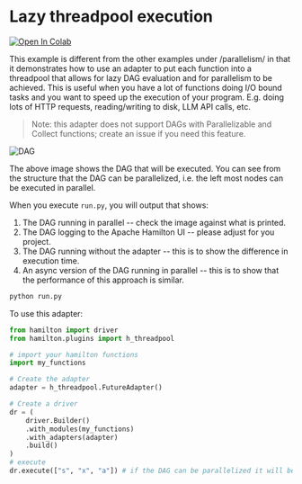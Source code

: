 # Lazy threadpool execution

[![Open In Colab](https://colab.research.google.com/assets/colab-badge.svg)](https://colab.research.google.com/github/dagworks-inc/hamilton/blob/main/examples/parallelism/lazy_threadpool_execution/notebook.ipynb)

This example is different from the other examples under /parallelism/ in that
it demonstrates how to use an adapter to put each
function into a threadpool that allows for lazy DAG evaluation and for parallelism
to be achieved. This is useful when you have a lot of
functions doing I/O bound tasks and you want to speed
up the execution of your program. E.g. doing lots of
HTTP requests, reading/writing to disk, LLM API calls, etc.

> Note: this adapter does not support DAGs with Parallelizable and Collect functions; create an issue if you need this feature.

![DAG](my_functions.png)

The above image shows the DAG that will be executed. You can see from the structure
that the DAG can be parallelized, i.e. the left most nodes can be executed in parallel.

When you execute `run.py`, you will output that shows:

1. The DAG running in parallel -- check the image against what is printed.
2. The DAG logging to the Apache Hamilton UI -- please adjust for you project.
3. The DAG running without the adapter -- this is to show the difference in execution time.
4. An async version of the DAG running in parallel -- this is to show that the performance of this approach is similar.

```bash
python run.py
```

To use this adapter:

```python
from hamilton import driver
from hamilton.plugins import h_threadpool

# import your hamilton functions
import my_functions

# Create the adapter
adapter = h_threadpool.FutureAdapter()

# Create a driver
dr = (
    driver.Builder()
    .with_modules(my_functions)
    .with_adapters(adapter)
    .build()
)
# execute
dr.execute(["s", "x", "a"]) # if the DAG can be parallelized it will be

```
